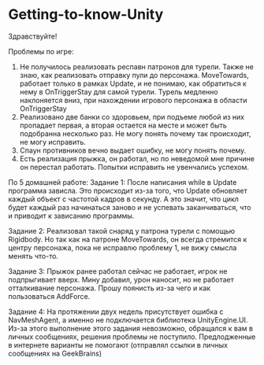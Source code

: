 # Getting-to-know-Unity
Здравствуйте!

Проблемы по игре:
1. Не получилось реализовать респавн патронов для турели. Также не знаю, как реализовать отправку пули до персонажа. MoveTowards, работает только в рамках Update, и не понимаю, как обратиться к нему в OnTriggerStay для самой турели. Турель медленно наклоняется вниз, при нахождении игрового персонажа в области OnTriggerStay
2. Реализовано две банки со здоровьем, при подъеме любой из них пропадает первая, а вторая остается на месте и может быть подобранна несколько раз. Не могу понять почему так происходит, не могу исправить.
3. Спаун противников вечно выдает ошибку, не могу понять почему.
4. Есть реализация прыжка, он работал, но по неведомой мне причине он перестал работать. Попытки исправить не увенчались успехом.

По 5 домашней работе:
Задание 1: После написания while в Update программа зависла. Это происходит из-за того, что Update обновляет каждый объект с частотой кадров в секунду. А это значит, что цикл будет каждый раз начинаться заново и не успевать заканчиваться, что и приводит к зависанию программы.

Задание 2: Реализовал такой снаряд у патрона турели с помощью Rigidbody. Но так как на патроне MoveTowards, он всегда стремится к центру персонажа, пока не исправлю проблему 1, не вижу смысла менять что-то.

Задание 3: Прыжок ранее работал сейчас не работает, игрок не подпрыгивает вверх. Мину добавил, урон наносит, но не работает отталкивание персонажа. Прошу поянисть из-за чего и как пользоваться AddForce.

Задание 4: На протяжении двух недель присутствует ошибка с NavMeshAgent, а именно не подключается библиотека UnityEngine.UI. Из-за этого выполнение этого задания невозможно, обращался к вам в личных сообщениях, решения проблемы не поступило. Предлодженные в интернете варианты не помогают (отправлял ссылки в личных сообщениях на GeekBrains)
